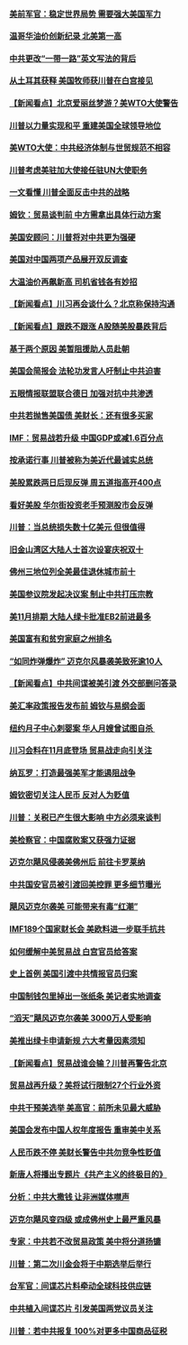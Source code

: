 #### [美前军官：稳定世界局势 需要强大美国军力](../pages/nsc412/n10781975.md?t=10140034) 

#### [温哥华油价创新纪录 北美第一高](../pages/nsc412/n10781901.md?t=10140034) 

#### [中共更改“一带一路”英文写法的背后](../pages/nsc412/n10781696.md?t=10140034) 

#### [从土耳其获释 美国牧师获川普在白宫接见](../pages/nsc412/n10781786.md?t=10140034) 

#### [【新闻看点】北京爱丽丝梦游？美WTO大使警告](../pages/nsc412/n10781549.md?t=10140034) 

#### [川普以力量实现和平 重建美国全球领导地位](../pages/nsc412/n10781730.md?t=10140034) 

#### [美WTO大使：中共经济体制与世贸规范不相容](../pages/nsc412/n10781260.md?t=10140034) 

#### [川普考虑美驻加大使接任驻UN大使职务](../pages/nsc412/n10781507.md?t=10140034) 

#### [一文看懂  川普全面反击中共的战略](../pages/nsc412/n10780060.md?t=10140034) 

#### [姆钦：贸易谈判前 中方需拿出具体行动方案](../pages/nsc412/n10780360.md?t=10140034) 

#### [美国安顾问：川普将对中共更为强硬](../pages/nsc412/n10780579.md?t=10140034) 

#### [美国对中国两项产品展开双反调查](../pages/nsc412/n10780059.md?t=10140034) 

#### [大温油价再飙新高 司机省钱各有妙招](../pages/nsc412/n10780183.md?t=10140034) 

#### [【新闻看点】川习再会谈什么？北京称保持沟通](../pages/nsc412/n10780037.md?t=10140034) 

#### [【新闻看点】跟跌不跟涨 A股随美股暴跌背后](../pages/nsc412/n10780057.md?t=10140034) 

#### [基于两个原因 美暂阻援助人员赴朝](../pages/nsc412/n10779723.md?t=10140034) 

#### [美国会简报会 法轮功发言人吁制止中共迫害](../pages/nsc412/n10779649.md?t=10140034) 

#### [五眼情报联盟联合德日 加强对抗中共渗透](../pages/nsc412/n10779555.md?t=10140034) 

#### [中共若抛售美国债 美财长：还有很多买家](../pages/nsc412/n10779551.md?t=10140034) 

#### [IMF：贸易战若升级 中国GDP或减1.6百分点](../pages/nsc412/n10779387.md?t=10140034) 

#### [按承诺行事 川普被称为美近代最诚实总统](../pages/nsc412/n10779378.md?t=10140034) 

#### [美股累跌两日后现反弹 周五道指高开400点](../pages/nsc412/n10777885.md?t=10140034) 

#### [看好美股 华尔街投资老手预测股市会反弹](../pages/nsc412/n10778604.md?t=10140034) 

#### [川普：当总统损失数十亿美元 但很值得](../pages/nsc412/n10778932.md?t=10140034) 

#### [旧金山湾区大陆人士首次设宴庆祝双十](../pages/nsc412/n10778620.md?t=10140034) 

#### [佛州三地位列全美最佳退休城市前十](../pages/nsc412/n10777888.md?t=10140034) 

#### [美国参议院发起决议案 制止中共打压宗教](../pages/nsc412/n10777584.md?t=10140034) 

#### [美11月排期 大陆人绿卡批准EB2前进最多](../pages/nsc412/n10777900.md?t=10140034) 

#### [美国富有和贫穷家庭之州排名](../pages/nsc412/n10777911.md?t=10140034) 

#### [“如同炸弹爆炸” 迈克尔风暴袭美致死逾10人](../pages/nsc412/n10777806.md?t=10140034) 

#### [【新闻看点】中共间谍被美引渡 外交部删问答录](../pages/nsc412/n10777155.md?t=10140034) 

#### [美汇率政策报告发布前 姆钦与易纲会面](../pages/nsc412/n10777156.md?t=10140034) 

#### [纽约月子中心刺婴案 华人月嫂曾试图自杀 ](../pages/nsc412/n10777493.md?t=10140034) 

#### [川习会料在11月底登场 贸易战走向引关注](../pages/nsc412/n10777468.md?t=10140034) 

#### [纳瓦罗：打造最强美军才能遏阻战争](../pages/nsc412/n10777382.md?t=10140034) 

#### [姆钦密切关注人民币 反对人为贬值](../pages/nsc412/n10777297.md?t=10140034) 

#### [川普：关税已产生很大影响 中方必须来谈判](../pages/nsc412/n10777141.md?t=10140034) 

#### [美检察官：中国腐败案又获强力证据](../pages/nsc412/n10777118.md?t=10140034) 

#### [迈克尔飓风侵袭美佛州后 前往卡罗莱纳](../pages/nsc412/n10777049.md?t=10140034) 

#### [中共国安官员被引渡回美控罪 更多细节曝光](../pages/nsc412/n10775561.md?t=10140034) 

#### [飓风迈克尔袭美 可能带来有毒“红潮”](../pages/nsc412/n10776149.md?t=10140034) 

#### [IMF189个国家财长会 美欧料进一步联手抗共](../pages/nsc412/n10775397.md?t=10140034) 

#### [如何缓解中美贸易战 白宫官员给答案](../pages/nsc412/n10775590.md?t=10140034) 

#### [史上首例 美国引渡中共情报官员归案](../pages/nsc412/n10775224.md?t=10140034) 

#### [中国制钱包里掉出一张纸条 美记者实地调查](../pages/nsc412/n10775105.md?t=10140034) 

#### [“滔天”飓风迈克尔袭美 3000万人受影响](../pages/nsc412/n10775248.md?t=10140034) 

#### [美推出绿卡申请新规 六大考量因素须知](../pages/nsc412/n10774920.md?t=10140034) 

#### [【新闻看点】贸易战谁会输？川普再警告北京](../pages/nsc412/n10774769.md?t=10140034) 

#### [贸易战再升级？美将试行限制27个行业外资](../pages/nsc412/n10774978.md?t=10140034) 

#### [中共干预美选举 美高官：前所未见最大威胁](../pages/nsc412/n10774924.md?t=10140034) 

#### [美国会发布中国人权年度报告 重审美中关系](../pages/nsc412/n10774917.md?t=10140034) 

#### [人民币跌不停 美财长警告中共勿竞争性贬值](../pages/nsc412/n10774778.md?t=10140034) 

#### [新唐人将播出专题片《共产主义的终极目的》](../pages/nsc412/n10767004.md?t=10140034) 

#### [分析：中共大撒钱 让非洲媒体噤声](../pages/nsc412/n10772349.md?t=10140034) 

#### [迈克尔飓风变四级 或成佛州史上最严重风暴](../pages/nsc412/n10774142.md?t=10140034) 

#### [专家：中共若不改贸易政策 美中将分道扬镳](../pages/nsc412/n10773996.md?t=10140034) 

#### [川普：第二次川金会将于中期选举后举行](../pages/nsc412/n10773708.md?t=10140034) 

#### [台军官：间谍芯片料牵动全球科技供应链](../pages/nsc412/n10772822.md?t=10140034) 

#### [中共植入间谍芯片 引发美国两党议员关注](../pages/nsc412/n10773424.md?t=10140034) 

#### [川普：若中共报复 100%对更多中国商品征税](../pages/nsc412/n10773067.md?t=10140034) 

